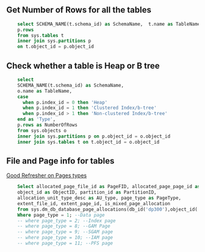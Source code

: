 ## Get Number of Rows for all the tables
```sql
    select SCHEMA_NAME(t.schema_id) as SchemaName,  t.name as TableName, 
    p.rows
    from sys.tables t 
    inner join sys.partitions p
    on t.object_id = p.object_id
```

## Check whether a table is Heap or B tree
```sql
    select 
	SCHEMA_NAME(t.schema_id) as SchemaName,
    o.name as TableName, 
    case 
      when p.index_id = 0 then 'Heap'
      when p.index_id = 1 then 'Clustered Index/b-tree'
      when p.index_id > 1 then 'Non-clustered Index/b-tree'
    end as 'Type',
	p.rows as NumberOfRows
    from sys.objects o
    inner join sys.partitions p on p.object_id = o.object_id
    inner join sys.tables t on t.object_id = o.object_id
```
## File and Page info for tables
[Good Refresher on Pages types](http://www.sqlnotes.info/2011/10/31/page-type/)
```sql
 	Select allocated_page_file_id as PageFID, allocated_page_page_id as PagePID,
	object_id as ObjectID, partition_id as PartitionID,
	allocation_unit_type_desc as AU_type, page_type as PageType,
	extent_file_id, extent_page_id, is_mixed_page_allocation
	from sys.dm_db_database_page_allocations(db_id('dp300'),object_id('SalesLT.SalesOrderHeaderCopy') , null, null, 'DETAILED')
    Where page_type = 1; --Data page
    -- where page_type = 2; --Index page
    -- where page_type = 8; --GAM Page
    -- where page_type = 9; --SGAM page
    -- where page_type = 10; --IAM page
    -- where page_type = 11; --PFS page
```
